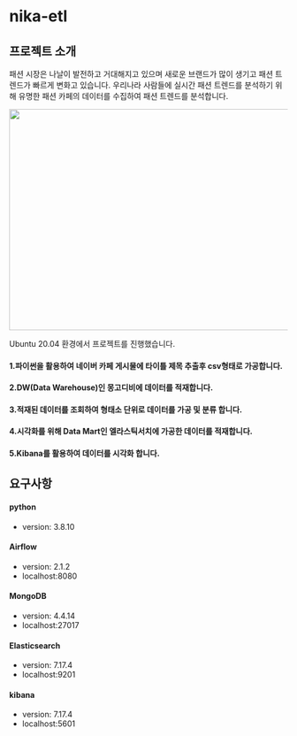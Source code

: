 # nika-etl

## 프로젝트 소개
패션 시장은 나날이 발전하고 거대해지고 있으며 새로운 브랜드가 많이 생기고 패션 트렌드가 빠르게 변화고 있습니다. 우리나라 사람들에 실시간 패션 트렌드를 분석하기 위해 유명한 패션 카페의 데이터를 수집하여 패션 트렌드를 분석합니다.

<p align="center"><img src="https://user-images.githubusercontent.com/36403696/174538748-0830ebe9-4ea9-45b1-8a78-8726b3a8cbb8.png"  width="600" height="400" />


Ubuntu 20.04 환경에서 프로젝트를 진행했습니다.

#### 1.파이썬을 활용하여 네이버 카페 게시물에 타이틀 제목 추출후 csv형태로 가공합니다.
#### 2.DW(Data Warehouse)인 몽고디비에 데이터를 적재합니다.
#### 3.적재된 데이터를 조회하여 형태소 단위로 데이터를 가공 및 분류 합니다.
#### 4.시각화를 위해 Data Mart인 엘라스틱서치에 가공한 데이터를 적재합니다.
#### 5.Kibana를 활용하여 데이터를 시각화 합니다.

## 요구사항

#### python
- version: 3.8.10

#### Airflow
- version: 2.1.2
- localhost:8080 

#### MongoDB
- version: 4.4.14
- localhost:27017

#### Elasticsearch
- version: 7.17.4
- localhost:9201

#### kibana
- version: 7.17.4
- localhost:5601


